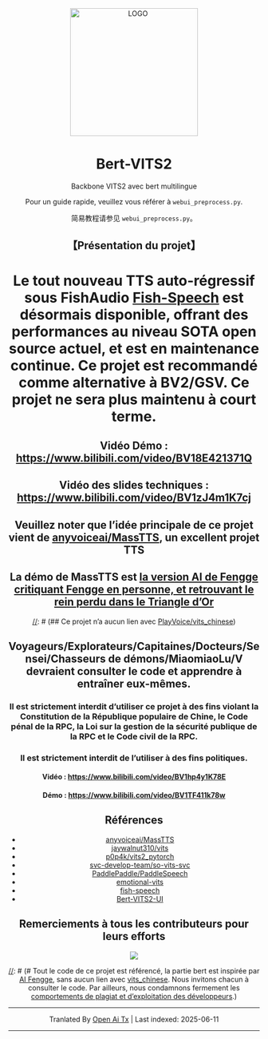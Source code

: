 <div align="center">

<img alt="LOGO" src="https://raw.githubusercontent.com/fishaudio/Bert-VITS2/master/https://avatars.githubusercontent.com/u/122017386" width="256" height="256" />

# Bert-VITS2

Backbone VITS2 avec bert multilingue

Pour un guide rapide, veuillez vous référer à `webui_preprocess.py`.

简易教程请参见 `webui_preprocess.py`。

## 【Présentation du projet】
# Le tout nouveau TTS auto-régressif sous FishAudio [Fish-Speech](https://github.com/fishaudio/fish-speech) est désormais disponible, offrant des performances au niveau SOTA open source actuel, et est en maintenance continue. Ce projet est recommandé comme alternative à BV2/GSV. Ce projet ne sera plus maintenu à court terme.
## Vidéo Démo : https://www.bilibili.com/video/BV18E421371Q
## Vidéo des slides techniques : https://www.bilibili.com/video/BV1zJ4m1K7cj
## Veuillez noter que l’idée principale de ce projet vient de [anyvoiceai/MassTTS](https://github.com/anyvoiceai/MassTTS), un excellent projet TTS
## La démo de MassTTS est [la version AI de Fengge critiquant Fengge en personne, et retrouvant le rein perdu dans le Triangle d’Or](https://www.bilibili.com/video/BV1w24y1c7z9)

[//]: # (## Ce projet n’a aucun lien avec [PlayVoice/vits_chinese](https://github.com/PlayVoice/vits_chinese))

[//]: # ()
[//]: # (Ce dépôt vient d’une vidéo partagée par un ami montrant l’AI Fengge, j’ai été impressionné par la qualité, après avoir essayé MassTTS j’ai constaté que fs avait un certain écart de qualité avec vits, et que le pipeline d’entraînement était plus complexe que vits, donc j’ai suivi cette idée pour intégrer bert)

## Voyageurs/Explorateurs/Capitaines/Docteurs/Sensei/Chasseurs de démons/MiaomiaoLu/V devraient consulter le code et apprendre à entraîner eux-mêmes.

### Il est strictement interdit d’utiliser ce projet à des fins violant la Constitution de la République populaire de Chine, le Code pénal de la RPC, la Loi sur la gestion de la sécurité publique de la RPC et le Code civil de la RPC.
### Il est strictement interdit de l’utiliser à des fins politiques.
#### Vidéo : https://www.bilibili.com/video/BV1hp4y1K78E
#### Démo : https://www.bilibili.com/video/BV1TF411k78w
## Références
+ [anyvoiceai/MassTTS](https://github.com/anyvoiceai/MassTTS)
+ [jaywalnut310/vits](https://github.com/jaywalnut310/vits)
+ [p0p4k/vits2_pytorch](https://github.com/p0p4k/vits2_pytorch)
+ [svc-develop-team/so-vits-svc](https://github.com/svc-develop-team/so-vits-svc)
+ [PaddlePaddle/PaddleSpeech](https://github.com/PaddlePaddle/PaddleSpeech)
+ [emotional-vits](https://github.com/innnky/emotional-vits)
+ [fish-speech](https://github.com/fishaudio/fish-speech)
+ [Bert-VITS2-UI](https://github.com/jiangyuxiaoxiao/Bert-VITS2-UI)
## Remerciements à tous les contributeurs pour leurs efforts
<a href="https://github.com/fishaudio/Bert-VITS2/graphs/contributors" target="_blank">
  <img src="https://contrib.rocks/image?repo=fishaudio/Bert-VITS2"/>
</a>

[//]: # (# Tout le code de ce projet est référencé, la partie bert est inspirée par [AI Fengge](https://www.bilibili.com/video/BV1w24y1c7z9), sans aucun lien avec [vits_chinese](https://github.com/PlayVoice/vits_chinese). Nous invitons chacun à consulter le code. Par ailleurs, nous condamnons fermement les [comportements de plagiat et d’exploitation des développeurs](https://www.bilibili.com/read/cv27101514/).)

---

Tranlated By [Open Ai Tx](https://github.com/OpenAiTx/OpenAiTx) | Last indexed: 2025-06-11

---